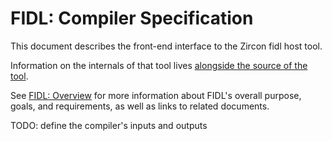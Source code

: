# FIDL: Compiler Specification

This document describes the front-end interface to the Zircon fidl
host tool.

Information on the internals of that tool lives [alongside the source
of the tool](../../system/host/fidl/README.md).

See [FIDL: Overview](index.md) for more information about FIDL's overall
purpose, goals, and requirements, as well as links to related documents.

TODO: define the compiler's inputs and outputs
